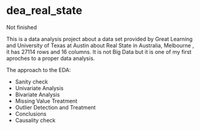 # dea_real_state
Not finished


This is a data analysis project about a data set provided by Great Learning and University of Texas at Austin about Real State in Australia, Melbourne , it has 27114 rows and 16 columns. It is not Big Data but it is one of my first aproches to a proper data analysis. 

The approach to the EDA: 
- Sanity check
- Univariate Analysis 
- Bivariate Analysis 
- Missing Value Treatment 
- Outlier Detection and Treatment
- Conclusions
- Causality check 
